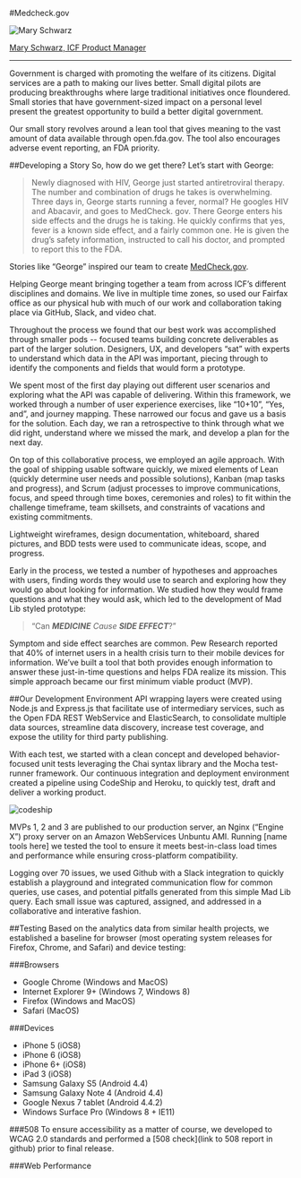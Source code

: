 #Medcheck.gov 

![Mary Schwarz](http://www.icfi.com/~/media/Images/ICFi/People/ICF/Schwarz_Mary.ashx?mw=214)

[Mary Schwarz, ICF Product Manager](http://www.icfi.com/about/our-people/icf/s/schwarz-mary)

---Government is charged with promoting the welfare of its citizens. Digital services are a path to making our lives better. Small digital pilots are producing breakthroughs where large traditional initiatives once floundered. Small stories that have government-sized impact on a personal level present the greatest opportunity to build a better digital government. Our small story revolves around a lean tool that gives meaning to the vast amount of data available through open.fda.gov. The tool also encourages adverse event reporting, an FDA priority.##Developing a StorySo, how do we get there? Let’s start with George:> Newly diagnosed with HIV, George just started  antiretroviral therapy. The number and combination of drugs he takes is overwhelming. Three days in, George starts running a fever, normal?  He googles HIV and Abacavir, and goes to MedCheck. gov. There George enters his side effects and the drugs he is taking. He quickly confirms that yes, fever is a known side effect, and a fairly common one. He is given the drug’s safety information, instructed to call his doctor, and prompted to report this to the FDA.Stories like “George” inspired our team to create [MedCheck.gov](https://ads18f-alpha.herokuapp.com). Helping George meant bringing together a team from across ICF’s different disciplines and domains. We live in multiple time zones, so used our Fairfax office as our physical hub with much of our work and collaboration taking place via GitHub, Slack, and video chat.Throughout the process we found that our best work was accomplished through smaller pods -- focused teams building concrete deliverables as part of the larger solution. Designers, UX, and developers “sat” with experts to understand which data in the API was important, piecing through to identify the components and fields that would form a prototype.We spent most of the first day playing out different user scenarios and exploring what the API was capable of delivering. Within this framework, we worked through a number of user experience exercises, like “10+10”, “Yes, and”, and journey mapping. These narrowed our focus and gave us a basis for the solution. Each day, we ran a retrospective to think through what we did right, understand where we missed the mark, and develop a plan for the next day.On top of this collaborative process, we employed an agile approach. With the goal of shipping usable software quickly, we mixed elements of Lean (quickly determine user needs and possible solutions), Kanban (map tasks and progress), and Scrum (adjust processes to improve communications, focus, and speed through time boxes, ceremonies and roles) to fit within the challenge timeframe, team skillsets, and constraints of vacations and existing commitments. Lightweight wireframes, design documentation, whiteboard, shared pictures, and BDD tests were used to communicate ideas, scope, and progress. Early in the process, we tested a number of hypotheses and approaches with users, finding words they would use to search and exploring how they would go about looking for information. We studied how they would frame questions and what they would ask, which led to the development of Mad Lib styled prototype:> “Can ______MEDICINE_____ Cause ____SIDE EFFECT_____?” Symptom and side effect searches are common. Pew Research reported that 40% of internet users in a health crisis turn to their mobile devices for information. We’ve built a tool that both provides enough information to answer these just-in-time questions and helps FDA realize its mission. This simple approach became our first minimum viable product (MVP).
##Our Development EnvironmentAPI wrapping layers were created using Node.js and Express.js that facilitate use of intermediary services, such as the Open FDA REST WebService and ElasticSearch, to consolidate multiple data sources, streamline data discovery, increase test coverage, and expose the utility for third party publishing.With each test, we started with a clean concept and developed behavior-focused unit tests leveraging the Chai syntax library and the Mocha test-runner framework.  Our continuous integration and deployment environment created a pipeline using CodeShip and Heroku, to quickly test, draft and deliver a working product.
  
![codeship](https://codeship.com/projects/064b5b60-ccc7-0132-6144-6a54a98ad524/status?branch=master)

MVPs 1, 2 and 3 are published to our production server, an Nginx (“Engine X”) proxy server on an Amazon WebServices Unbuntu AMI. Running [name tools here] we tested the tool to ensure it meets best-in-class load times and performance while ensuring cross-platform compatibility.

Logging over 70 issues, we used Github with a Slack integration to quickly establish a playground and integrated communication flow for common queries, use cases, and potential pitfalls generated from this simple Mad Lib query. Each small issue was captured, assigned, and addressed in a collaborative and interative fashion.

##Testing
Based on the analytics data from similar health projects, we established a baseline for browser (most operating system releases for Firefox, Chrome, and Safari) and device testing:

###Browsers
* Google Chrome (Windows and MacOS)
* Internet Explorer 9+ (Windows 7, Windows 8)
* Firefox (Windows and MacOS)
* Safari (MacOS)

###Devices
* iPhone 5 (iOS8)
* iPhone 6 (iOS8)
* iPhone 6+ (iOS8)
* iPad 3 (iOS8)
* Samsung Galaxy S5 (Android 4.4)
* Samsung Galaxy Note 4 (Android 4.4)
* Google Nexus 7 tablet (Android 4.4.2)
* Windows Surface Pro (Windows 8 + IE11)

###508
To ensure accessibility as a matter of course, we developed to WCAG 2.0 standards and performed a [508 check](link to 508 report in github) prior to final release.

###Web Performance
